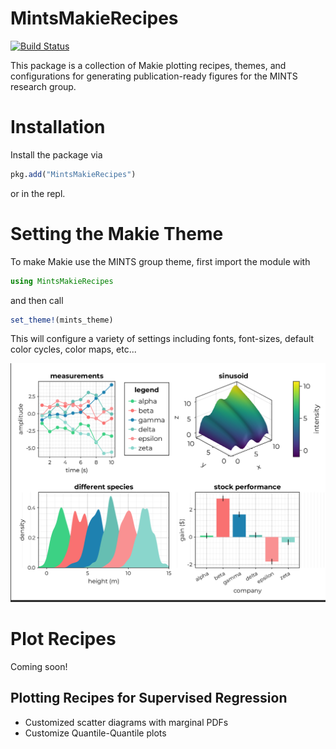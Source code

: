 # MintsMakieRecipes

[![Build Status](https://github.com/mi3nts/MintsMakieRecipes.jl/actions/workflows/CI.yml/badge.svg?branch=main)](https://github.com/mi3nts/MintsMakieRecipes.jl/actions/workflows/CI.yml?query=branch%3Amain)


This package is a collection of Makie plotting recipes, themes, and configurations for generating publication-ready figures for the MINTS research group. 

# Installation
Install the package via 
```julia
pkg.add("MintsMakieRecipes")
```
or in the repl. 

# Setting the Makie Theme
To make Makie use the MINTS group theme, first import the module with 
```julia
using MintsMakieRecipes
```
and then call 
```julia
set_theme!(mints_theme)
```
This will configure a variety of settings including fonts, font-sizes, default color cycles, color maps, etc...

![MINTS plotting recipe](./assets/demo.png)

# Plot Recipes
Coming soon! 
## Plotting Recipes for Supervised Regression
- Customized scatter diagrams with marginal PDFs
- Customize Quantile-Quantile plots


